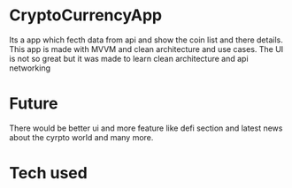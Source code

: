 # CryptoCurrencyApp
Its a app which fecth data from api and show the coin list and there details. This app is made with MVVM and clean architecture and use cases. The UI is not so great but it was made to learn clean architecture and api networking

# Future 
There would be better ui and more feature like defi section and latest news about the cyrpto world and many more.

# Tech used
